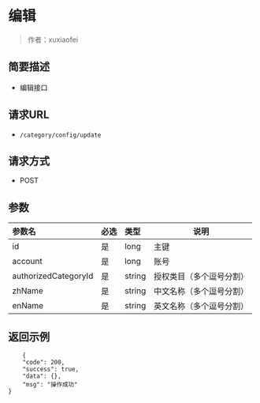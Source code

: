 # 编辑

> 作者：xuxiaofei

## 简要描述

- 编辑接口

## 请求URL
- `/category/config/update `
  
## 请求方式
- POST 

## 参数

|参数名|必选|类型|说明|
|:----    |:---|:----- |-----   |
|id |是  |long |主键   |
|account |是  |long |账号   |
|authorizedCategoryId |是  |string | 授权类目（多个逗号分割）  |
|zhName     |是  |string | 中文名称（多个逗号分割）    |
|enName     |是  |string | 英文名称（多个逗号分割）    |

## 返回示例 

``` 
    {
    "code": 200,
    "success": true,
    "data": {},
    "msg": "操作成功"
}
```